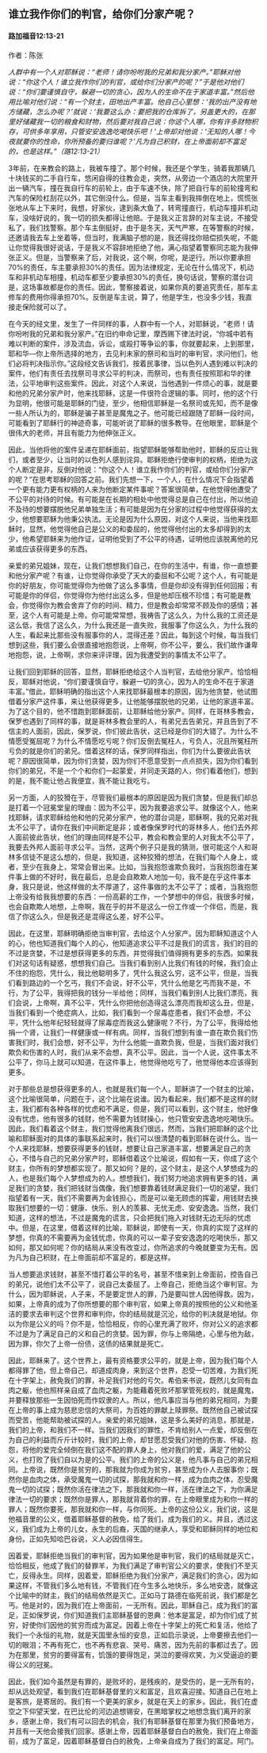 ﻿## 谁立我作你们的判官，给你们分家产呢？

#### 路加福音12:13-21

作者：陈张

*人群中有一个人对耶稣说：“老师！请你吩咐我的兄弟和我分家产。”耶稣对他说：“你这个人！谁立我作你们的判官，或给你们分家产的呢？”于是他对他们说：“你们要谨慎自守，躲避一切的贪心，因为人的生命不在于家道丰富。”然后他用比喻对他们说：“有一个财主，田地出产丰富。他自己心里想：‘我的出产没有地方储藏，怎么办呢？’就说：‘我要这么办：要把我的仓库拆了，另盖更大的，在那里好储藏我一切的粮食和财物，然后要对我自己说：你这个人哪，你有许多财物积存，可供多年享用，只管安安逸逸吃喝快乐吧！’上帝却对他说：‘无知的人哪！今夜就要你的性命，你所预备的要归谁呢？’凡为自己积财，在上帝面前却不富足的，也是这样。”（路12:13-21）*

3年前，在来教会的路上，我被车撞了。那个时候，我还是个学生，骑着我那辆几十块钱买的二手自行车，悠闲自得的往教会走，突然，从旁边一个酒店的大院里开出一辆汽车，撞在我自行车的前轮上，由于车速不快，除了把自行车的前轮撞弯和汽车的保险杠刮花以外，其它倒没什么。但是，当车主看到我摔倒在地上，慌慌张张地从车上下来时，我想，好家伙，逮到条大鱼了，转弯撞直行，机动车撞非机动车，没啥好说的，我一切的损失都得让他赔。于是我义正言辞的对车主说，不接受私了，我们找警察。那个车主倒挺好，由于是冬天，天气严寒，在等警察的时候，还邀请我去车上坐着等，但当时，我满脑子想的是，我还得找你赔偿损失呢，不能让你觉得我很好说话，于是我义不容辞地拒绝了他，满心指望着警察同志能为我伸张正义。但是，当警察来了后，对我说，这个啊，你呢，是逆行。所以你要承担70%的责任，车主要承担30%的责任。因为法律规定，无论在什么情况下，机动车和非机动车相撞，机动车都至少要承担30%的责任，换句话说，警察的潜台词是，这场事故都是你的责任。因此，警察接着说，如果你真的要追究责任，那车主修车的费用你得承担70%。反倒是车主说，算了，他是学生，也没多少钱，我直接走保险就可以了。

在今天的经文里，发生了一件同样的事，人群中有一个人，对耶稣说，“老师！请你吩咐我的兄弟和我分家产。”在旧约申命记里，摩西赐下律法时说，“你城中若有难以判断的案件，涉及流血，诉讼，或殴打等争讼的事，你就要起来，上到那里，耶和华—你上帝所选择的地方，去见利未家的祭司和当时的审判官，求问他们，他们必将判决指示你。”这段经文告诉我们，按着民事律，当以色列人遇到难以判决的案件，他们有责任去找祭司寻求公平的判决，而祭司，也有责任按照耶和华的律法，公平地审判这些案件。因此，对这个人来说，当他遇到一件烦心的事，就是要和他的兄弟分家产时，他来找耶稣，这是一件很符合逻辑的事。同时，他的这个行为显明，他很可能是耶稣的门徒，至少，他相信耶稣是一名祭司或先知，而不是像一些人所认为的，耶稣是骗子甚至是魔鬼之子。他可能已经跟随了耶稣一段时间，可能看到了耶稣行的神迹奇事，可能听说了耶稣的很多教导。在他眼里，耶稣是个很伟大的老师，并且有能力为他伸张正义。

因此，当他将他的案件呈递在耶稣面前，指望耶稣能够帮助他时，耶稣的反应让我们，或者至少，让当时的以色列人感到诧异。耶稣拒绝行使审判的权柄，拒绝为这个人断定是非，反倒对他说：“你这个人！谁立我作你们的判官，或给你们分家产的呢？”在思考耶稣的回答之前。我们先想一下，一个人，在什么情况下会指望着一个更有能力更有权柄的人来为他断定某件事呢？答案很简单，在他觉得他遭受了不公平的对待的时候。有可能是在长期的相处中他觉得总是自己在付出，所以他迫不及待的想要摆脱他兄弟单独生活；有可能是因为在分家的过程中他觉得获得的太少，他想要耶稣为他秉公执法。无论是因为什么原因，对这个人来说，当他来找耶稣时，显然，他觉得他自己是公义的和委屈的，他觉得他付出的太多却得到的太少，他希望耶稣来为他作证，证明他受到了不公平的待遇，证明他应该脱离他的兄弟或应该获得更多的东西。

亲爱的弟兄姐妹，现在，让我们想想我们自己，在你的生活中，有谁，你一直想要和他分家产呢？有谁，让你觉得你承受了天大的委屈和不公呢？这个人，有可能是你的好朋友，你可能觉得你为他做了这么多事情，但是你却没有得到任何回报；有可能是你的伴侣，你觉得你为他付出这么多，但是他却压根不珍惜；有可能是教会，你觉得你为教会舍弃了你的时间、精力，但是教会却常常不顾及你的感情；甚至，这个人有可能是上帝。你可能常常想，我祷告了这么久，为什么我的工资还是这么低，我信了这么久，为什么我还是一直失败，我服事了你这么久，为什么我的人生，看起来比那些没有服事你的人，混得还差？因此，每到这个时候，每当我们想到这些，我们要么会很直接地抱怨说，上帝啊，你不公平，要么，我们故作谦卑地抱怨，说，上帝啊，求你来评评理，因为我遭受到的事情太不公平了。

让我们回到耶稣的回答，显然，耶稣拒绝给这个人当判官，去给他分家产。恰恰相反，耶稣对他说，“你们要谨慎自守，躲避一切的贪心，因为人的生命不在于家道丰富。”借此，耶稣明确的指出这个人来找耶稣最根本的原因，因为他贪婪，他试图借着分家产这件事，来让他获得更多，让他能够摆脱他的兄弟，让他的家道丰富。为了这个目的，他不惜跑到耶稣面前，让耶稣给他分家产。同样，在哥林多教会，保罗也遇到了同样的事，就是哥林多教会里的人，有弟兄去告弟兄，并且告到了不信主的人面前，因此，保罗说，你们彼此告状，这已经是你们的大错了。为什么不情愿受冤屈呢？为什么不情愿吃亏呢？你们反倒去冤枉人，亏负人，况且所冤枉所亏负的就是你们的弟兄。借着这样的话，保罗同样指出，你们为什么要彼此告状呢？原因很简单，因为你们贪婪，因为你们不愿意受到一点点损失，因为你们看到你们的弟兄，不是一个个和你们一起蒙爱，并同走天路的人，你们看着他们，想到的是，我不能让他占我便宜，我不能让我吃亏。

另一方面，人的狡猾在于，尽管我们最根本的原因是因为我们贪婪，但是我们却总是打着一个冠冕堂皇的理由：因为不公平，因为我要追求公平。就像这个人，他来找耶稣，请求耶稣给他和他的兄弟分家产，他的潜台词是，耶稣啊，我的兄弟对我太不公平了，请你在我们中间断定是非；或者像保罗时代的哥林多人，他们去外邦人面前彼此告状，他们的理由同样是不公平，教会和教会里的人对我太不公平了，我要去外邦人面前寻求公平。当然，这两个例子只是我的猜测，很可能这个人和哥林多信徒不是这么想的，但是，我知道，这种狡猾的想法，在我们每个人身上，或者，至少在我身上，常常会冒出来。比如，当我抱怨谁欺负我时，当我抱怨谁在某件事上做的不好时，我在最后，总是会自欺欺人地加一句，我不是在乎这件事本身，我只是说，他这样做的太不厚道了，这件事做的太不公平了；或者，当我抱怨上帝没有给我我想要的东西：一份高薪的工作，一个梦想中的伴侣，我很多时候，也会自欺欺人地想，上帝啊，我在乎的并不是这么一份工作或一个伴侣，而是，我信了你这么久，但是我还是混得这么差，好不公平。

因此，在这里，耶稣明确拒绝当审判官，去给这个人分家产。因为耶稣知道这个人的心，他也知道我们每个人的心，他知道追求公平不过是我们的谎言，我们的目的不过是贪婪，不过是想获得更多的东西，并觉得我们值得拥有更多的东西。如果我们对这句话有疑惑，想想我们自己。当我们看到别人比我们有钱的时候，我们会止不住的抱怨，凭什么，我比他聪明多了，凭什么我这么穷，这不公平，但是，当我们看到路边的一个乞丐，我们不会说，好不公平，凭什么他是乞丐而我不是，不行，为了公平，我得把我的钱分一半给他；同样，当我们看到别人比我们漂亮，我们会说，上帝啊，真不公平，凭什么你把他创造得这么漂亮而我却这么丑，但是，当我们看到一个绝症病人，比如，我们看到一个尿毒症患者，我们不会想，不公平，凭什么他年纪轻轻就得了尿毒症而我这么健康呢？不行，为了公平，我得给他捐一个肾，让我们一样健康或一样有病。同样，当我们想到有谁一直在欺负我们伤害我们时，我们会想，好不公平，为什么他能一直欺负我，但是，当我们面对我们欺负和伤害的人时，我们从来不会想，真不公平。因此，当一个人说，这件事太不公平了，你马上就可以知道，在这件事上，他觉得他吃亏了，他觉得他本应该得到更多。

对于那些总是想获得更多的人，也就是我们每一个人，耶稣讲了一个财主的比喻，这个比喻很简单，问题在于，这个比喻在说谁。因为看起来，我们都不是这样的财主，我们都有各种各样的忧虑和不满足，但是，我们可以看到，这个财主，他好像没有忧虑，他有很多的钱财，他不需要为钱财操心，他只管安安逸逸地吃喝快乐。因此，我们看着这个财主，我们觉得他离我们很远，然而，当我们把耶稣的这个比喻和耶稣面对的具体的事联系起来时，我们可以很清楚的看到耶稣在说什么。当一个人来找耶稣，想要获得更多的钱财，想要让自己家道丰富，想要满足自己的贪心，不惜与自己的兄弟分家产时，耶稣借着这个比喻说，假如有一天，你成了这个财主，你所有的梦想都实现了。那又如何？是的，这个财主，是这个人梦想成为的人，也是我们每个人梦想成为的人。想想我们，我们努力地追求拥有更多的钱，满足我们的贪婪，我们把钱财当偶像，我们想要靠着钱财满足我们一切的渴望，我们指望着有一天，我们不需要再为金钱担心，而是可以毫无顾虑的挥霍，用钱财去换取我们想要的一切：健康、快乐、别人的羡慕、无忧无虑、安安逸逸。当然，我们知道，这样的想法，不过是魔鬼的谎言，只会把我们拖入对钱财无边无际的忧虑中。但是，在这里，借着这样的比喻，耶稣说，即使有一天，你真的实现了这样的梦想，你真的不需要再为金钱忧虑，你真的可以一辈子安安逸逸的吃喝快乐，那又如何，那又如何呢？你的结局从来没有改变过，你所追求的今晚就要变为无有。因为凡为自己积财，在上帝面前却不富足的，都是这样。

当人想要追求钱财，甚至不惜打着公平的名号，甚至不惜来到上帝面前，控告自己的弟兄，说他们太不公平了，说自己太委屈了。上帝自己，拒绝当这个审判官。为什么，因为耶稣说，人子来，不是要定世人的罪，乃是要叫世人因他得救。因为，如果，上帝真的成为了你所想要的那个审判官，如果上帝真的按照他的公义和他圣洁的要求去审判这个世界和审判你，你的结局就是沉沦，给你的判决就是地狱。你以为你是公义的吗？你不是，恰恰相反，你的心里充满了败坏，你对公义的追求都不过是为了满足自己的义和自己的贪婪。因为罪，你与上帝隔绝，心里与他为敌，因为罪，你欠了上帝一份债，这债的结果就是死亡。

因此，耶稣来了。这个世界上，最有资格要求公平的，就是上帝，因为我们每个人都得罪了他，但上帝自己，却道成肉身，来到这个世界，忍受一切苦难，为我们死在十字架上，赦免我们的罪，补足我们对他的亏欠。希伯来书说，既然儿女同有血肉之躯，他也照样亲自成了血肉之躯，为能藉着死败坏那掌管死权的，就是魔鬼，并要释放那些一生因怕死而作奴隶的人。所以，他凡事应当与他的弟兄相同，为要在上帝的事上成为慈悲忠信的大祭司，为百姓的罪献上赎罪祭。既然他自己被试探而受苦，他能帮助被试探的人。亲爱的弟兄姐妹，这是多么美好的消息，那就是，我们的上帝，和我们不一样。当我们因我们的罪性，不肯给别人一点爱，却反倒在为自己的利益而斤斤计较时，我们的上帝，却甘愿忍受我们对他的伤害、怀疑、抱怨，将他的爱完全倾倒在我们这不配的罪人身上，他对我们的爱，满足了他的公义，也打败了我们自以为是的公平。我们的上帝的公义是，他凡事与自己的弟兄相同。上帝说，既然你是贫穷的，那我就为你成为贫穷，甚至成为仆人去服事你；既然你是血肉之体，承受魔鬼一切的试探，那我就和你一样，成为血肉之体，忍受魔鬼一切的试探；既然你活在律法之下，那我就和你一样，活在律法之下，为你满足律法一切的要求；既然你是罪人，那我就背着你的罪，在上帝眼里成为和你一样的罪人；既然你要死，那我就和你一样，与你同死。上帝的这份公义，我们说，这是他福音里的公义，借着耶稣基督的赦免，给了我们，成为我们的义。并且，透过这义，我们成为上帝的儿女，永生的后裔，天国的继承人，享受和耶稣同样的地位和身份。正如先知哈巴谷说，义人必因信得生。

因着爱，耶稣拒绝当我们的审判官，因为如果他是审判官，我们的结局就是灭亡，恰恰相反，他成了我们的替罪羊，为我们满足了审判官公义的要求，使我们不至灭亡，反得永生。同样，因着爱，耶稣拒绝为我们分家产，满足我们的贪心，因为如果这样，不管我们多么地有钱，不管我们在今生多么地快乐，多么地安逸，就像这个比喻中的财主，我们的结局依然是灭亡。正如马丁路德在临死前说，我们都是乞丐。他是对的，因为我们在上帝面前，一无所有。因此，耶稣自己，成为我们的富足，正如保罗说，你们知道我们主耶稣基督的恩典：他本是富足，却为你们成了贫穷，好使你们因他的贫穷而成为富足。因着上帝在十字架上的死亡和复活，他给了我们一个永恒的礼物，就是天国里永恒的安息，正如启示录说，上帝要擦去他们一切的眼泪；不再有死亡，也不再有悲哀、哭号、痛苦，因为先前的事都过去了。因为在那里，贫穷的要得富有，饥饿的要得饱足，哭泣的要得欢笑，为义受逼迫的要得公义的冠冕。

因此，我们如今虽然是有罪的，是败坏的，是残疾的，是受伤的，是一无所有的，却从远处观望，看到我们在耶稣基督里的义和富足，且欢喜迎接。知道自己在地上是客旅，是寄居的。我们有一个更美的家乡，就是在天上的家乡。因此，我们在虚空之下仰望天堂，在巴比伦的河边追想锡安，在黑暗掌权之地想念我们离开的家乡，感谢上帝，我们有可以回去的机会，我们有耶稣基督在那里为我们预备地方，并且有一天他会接我们回家。感谢上帝，因着耶稣基督白白的赦免，我们在上帝面前，成为了富足，因着耶稣基督白白的赦免，上帝亲自成为了我们的富足。阿门。

